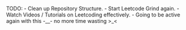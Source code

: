 TODO:
    - Clean up Repository Structure.
    - Start Leetcode Grind again.
    - Watch Videos / Tutorials on Leetcoding effectively.
    - Going to be active again with this -__- no more time wasting >_<
